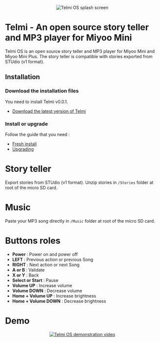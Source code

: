 <p align="center"><img = src="https://dantsu.com/files/Telmi_1280.png" alt="Telmi OS splash screen" /></p>

# Telmi - An open source story teller and MP3 player for Miyoo Mini

Telmi OS is an open source story teller and MP3 player for Miyoo Mini and Miyoo Mini Plus.
The story teller is compatible with stories exported from STUdio (v1 format).

## Installation

### Download the installation files

You need to install Telmi v0.0.1.

- [Download the latest version of Telmi](https://github.com/DantSu/Telmi-story-teller/releases/download/0.0.1/TelmiOS_v0.0.1.zip)

### Install or upgrade

Follow the guide that you need :

- [Fresh install](https://onionui.github.io/docs/installation/fresh)
- [Upgrading](https://onionui.github.io/docs/installation/update)

# Story teller

Export stories from STUdio (v1 format). Unzip stories in `/Stories` folder at root of the micro SD card.

# Music

Paste your MP3 song directly in `/Music` folder at root of the micro SD card.

# Buttons roles

- **Power** : Power on and power off
- **LEFT** : Previous action or previous Song
- **RIGHT** : Next action or next Song
- **A or B** : Validate
- **X or Y** : Back
- **Select or Start** : Pause
- **Volume UP** : Increase volume
- **Volume DOWN** : Decrease volume
- **Home + Volume UP** : Increase brightness
- **Home + Volume DOWN** : Decrease brightness

# Demo

<p align="center"><a href="https://www.youtube.com/watch?v=0kqYJ-VKsNU" taget="_blank"><img = src="https://dantsu.com/files/Telmi_youtube.png" alt="Telmi OS demonstration video" /></a></p>